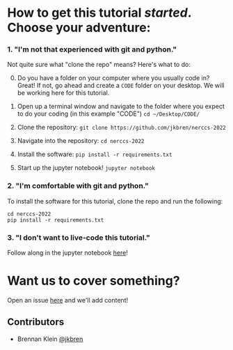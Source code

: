 # How to get this tutorial _started_. Choose your adventure:

### 1. "I'm not that experienced with git and python."

Not quite sure what "clone the repo" means? Here's what to do:

0. Do you have a folder on your computer where you usually code in? Great! If not, go ahead and create a `CODE` folder on your desktop. We will be working here for this tutorial.

1. Open up a terminal window and navigate to the folder where you expect to do your coding (in this example "CODE") `cd ~/Desktop/CODE/`

2. Clone the repository: `git clone https://github.com/jkbren/nerccs-2022`

3. Navigate into the repository: `cd nerccs-2022`

4. Install the software: `pip install -r requirements.txt`

4. Start up the jupyter notebook! `jupyter notebook`

### 2. "I'm comfortable with git and python."

To install the software for this tutorial, clone the repo and run the following:

```
cd nerccs-2022
pip install -r requirements.txt
```

### 3. "I don't want to live-code this tutorial."

Follow along in the jupyter notebook [here](https://nbviewer.jupyter.org/github/jkbren/nerccs-2022/blob/master/data-vizualization-nerccs.ipynb?flush_cache=true)!

# Want us to cover something?

Open an issue [here](https://github.com/jkbren/nerccs-2022/issues) and we'll add content!


## Contributors

- Brennan Klein [@jkbren](https://github.com/jkbren)
